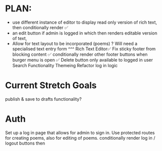 
# PLAN:
- use different instance of editor to display
read only version of rich text, 
 then conditionally render ✅
- an edit button if admin is logged in which then renders
editable version of text, 
- Allow for text layout to be incorporated (poems)
? Will need a specialised text entry form 
^^^ Rich Text Editor✅
Fix sticky footer from blocking content ✅
conditionally render other footer buttons when burger menu is open ✅
Delete button only available to logged in user
Search Functionality
Themeing
Refactor log in logic


# Current Stretch Goals
publish & save to drafts functionality?

# Auth
Set up a log in page that allows for admin to sign in. 
Use protected routes for creating poems, also for editing of poems.
conditionally render log in / logout buttons then
